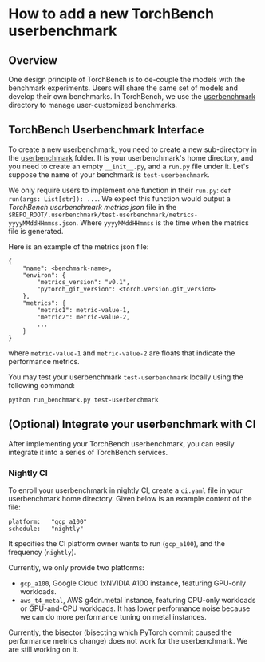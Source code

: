 # How to add a new TorchBench userbenchmark

## Overview
One design principle of TorchBench is to de-couple the models with the benchmark experiments.
Users will share the same set of models and develop their own benchmarks.
In TorchBench, we use the [userbenchmark](https://github.com/pytorch/benchmark/tree/main/userbenchmark) directory
to manage user-customized benchmarks.

## TorchBench Userbenchmark Interface

To create a new userbenchmark, you need to create a new sub-directory in
the [userbenchmark](https://github.com/pytorch/benchmark/tree/main/userbenchmark) folder.
It is your userbenchmark's home directory, and you need to create an empty `__init__.py`, and a `run.py` file under it.
Let's suppose the name of your benchmark is `test-userbenchmark`.

We only require users to implement one function in their `run.py`: `def run(args: List[str]): ...`.
We expect this function would output a *TorchBench userbenchmark metrics json* file in the `$REPO_ROOT/.userbenchmark/test-userbenchmark/metrics-yyyyMMddHHmmss.json`.
Where `yyyyMMddHHmmss` is the time when the metrics file is generated.

Here is an example of the metrics json file:

```
{
    "name": <benchmark-name>,
    "environ": {
        "metrics_version": "v0.1",
        "pytorch_git_version": <torch.version.git_version>
    },
    "metrics": {
        "metric1": metric-value-1,
        "metric2": metric-value-2,
        ...
    }
}
```

where `metric-value-1` and `metric-value-2` are floats that indicate the performance metrics.

You may test your userbenchmark `test-userbenchmark` locally using the following command:

```
python run_benchmark.py test-userbenchmark
```

## (Optional) Integrate your userbenchmark with CI

After implementing your TorchBench userbenchmark, you can easily integrate it into a series of TorchBench services.

### Nightly CI

To enroll your userbenchmark in nightly CI, create a `ci.yaml` file in your userbenchmark home directory.
Given below is an example content of the file:

```
platform:   "gcp_a100"
schedule:   "nightly"
```

It specifies the CI platform owner wants to run (`gcp_a100`), and the frequency (`nightly`).

Currently, we only provide two platforms:

- `gcp_a100`, Google Cloud 1xNVIDIA A100 instance, featuring GPU-only workloads.
- `aws_t4_metal`, AWS g4dn.metal instance, featuring CPU-only workloads or GPU-and-CPU workloads.
   It has lower performance noise because we can do more performance tuning on metal instances.

Currently, the bisector (bisecting which PyTorch commit caused the performance metrics change) does not work for the userbenchmark. We are still working on it. 
